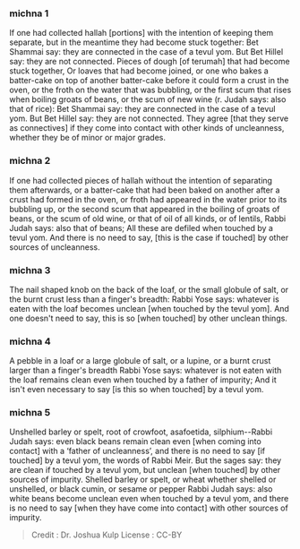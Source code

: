 
### michna 1
If one had collected hallah  [portions] with the intention of keeping them separate, but in the meantime they had become stuck together: Bet Shammai say: they are connected in the case of a tevul yom. But Bet Hillel say: they are not connected. Pieces of dough [of terumah]  that had become stuck together, Or loaves  that had become joined, or one who bakes a batter-cake on top of another batter-cake before it could form a crust in the oven, or the froth  on the water that was bubbling, or the first scum  that rises when boiling groats of beans, or the scum of new wine (r. Judah says: also that of rice): Bet Shammai say: they are connected  in the case of a tevul yom. But Bet Hillel say: they are not connected. They agree [that they serve as connectives] if they come into contact with other kinds of uncleanness, whether they be of minor or major grades.

### michna 2
If one had collected pieces of hallah without the intention of separating them afterwards, or a batter-cake that had been baked on another after a crust had formed in the oven, or froth had appeared in the water prior to its bubbling up, or the second scum that appeared in the boiling of groats of beans, or the scum of old wine, or that of oil of all kinds, or of lentils, Rabbi Judah says: also that of beans; All these are defiled when touched by a tevul yom. And there is no need to say, [this is the case if touched] by other sources of uncleanness.

### michna 3
The nail shaped knob   on the back of the loaf, or the small globule of salt,   or the burnt crust less than a finger's breadth: Rabbi Yose says: whatever is eaten with the loaf becomes unclean [when touched by the tevul yom]. And one doesn't need to say, this is so [when touched] by other unclean things.

### michna 4
A pebble in a loaf or a large globule of salt, or a lupine, or a burnt crust larger than a finger's breadth Rabbi Yose says: whatever is not eaten with the loaf remains clean even when touched by a father of impurity; And it isn't even necessary to say [is this so when touched] by a tevul yom.

### michna 5
Unshelled barley or spelt, root of crowfoot, asafoetida,  silphium--Rabbi Judah says: even black beans remain clean even [when coming into contact] with a ‘father of uncleanness’, and there is no need to say [if touched] by a tevul yom, the words of Rabbi Meir. But the sages say: they are clean if touched by a tevul yom, but unclean [when touched] by other sources of impurity. Shelled barley or spelt, or wheat whether shelled or unshelled, or black cumin, or sesame or pepper Rabbi Judah says: also white beans become unclean even when touched by a tevul yom, and there is no need to say [when they have come into contact] with other sources of impurity.

>Credit : Dr. Joshua Kulp
>License : CC-BY